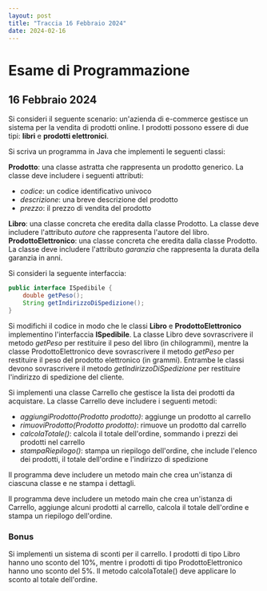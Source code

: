 ```yaml
---
layout: post
title: "Traccia 16 Febbraio 2024"
date: 2024-02-16
---
```


# Esame di Programmazione

## 16 Febbraio 2024

Si consideri il seguente scenario: un'azienda di e-commerce gestisce un sistema per la vendita di prodotti online. I prodotti possono essere di due tipi: **libri** e **prodotti elettronici**.

Si scriva un programma in Java che implementi le seguenti classi:

**Prodotto**: una classe astratta che rappresenta un prodotto generico. La classe deve includere i seguenti attributi:

- _codice_: un codice identificativo univoco
- _descrizione_: una breve descrizione del prodotto
- _prezzo_: il prezzo di vendita del prodotto

**Libro**: una classe concreta che eredita dalla classe Prodotto. La classe deve includere l'attributo _autore_ che rappresenta l'autore del libro.
**ProdottoElettronico**: una classe concreta che eredita dalla classe Prodotto. La classe deve includere l'attributo _garanzia_ che rappresenta la durata della garanzia in anni.

Si consideri la seguente interfaccia:

```Java
public interface ISpedibile {
    double getPeso();
    String getIndirizzoDiSpedizione();
}
```

Si modifichi il codice in modo che le classi **Libro** e **ProdottoElettronico** implementino l'interfaccia **ISpedibile**. La classe Libro deve sovrascrivere il metodo _getPeso_ per restituire il peso del libro (in chilogrammi), mentre la classe ProdottoElettronico deve sovrascrivere il metodo _getPeso_ per restituire il peso del prodotto elettronico (in grammi). Entrambe le classi devono sovrascrivere il metodo _getIndirizzoDiSpedizione_ per restituire l'indirizzo di spedizione del cliente.

Si implementi una classe Carrello che gestisce la lista dei prodotti da acquistare. La classe Carrello deve includere i seguenti metodi:

- _aggiungiProdotto(Prodotto prodotto)_: aggiunge un prodotto al carrello
- _rimuoviProdotto(Prodotto prodotto)_: rimuove un prodotto dal carrello
- _calcolaTotale()_: calcola il totale dell'ordine, sommando i prezzi dei prodotti nel carrello
- _stampaRiepilogo()_: stampa un riepilogo dell'ordine, che include l'elenco dei prodotti, il totale dell'ordine e l'indirizzo di spedizione

Il programma deve includere un metodo main che crea un'istanza di ciascuna classe e ne stampa i dettagli.

Il programma deve includere un metodo main che crea un'istanza di Carrello, aggiunge alcuni prodotti al carrello, calcola il totale dell'ordine e stampa un riepilogo dell'ordine.

### Bonus

Si implementi un sistema di sconti per il carrello. I prodotti di tipo Libro hanno uno sconto del 10%, mentre i prodotti di tipo ProdottoElettronico hanno uno sconto del 5%. Il metodo calcolaTotale() deve applicare lo sconto al totale dell'ordine.
